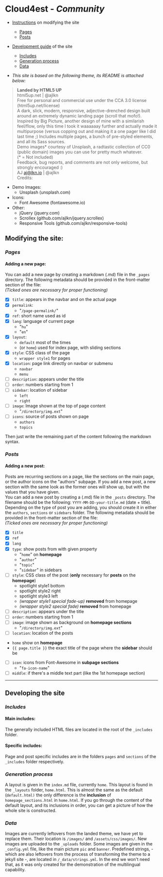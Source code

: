 # Cloud4est - _Community_
- [Instructions](#modifying-the-site) on modifying the site
  - [Pages](#pages)
  - [Posts](#posts)

- [Development guide](#developing-the-site) of the site
  - [Includes](#includes)
  - [Generation process](#generation-process)
  - [Data](#data)

- _This site is based on the following theme, its README is attached below:_
> __Landed by HTML5 UP__  
html5up.net | @ajlkn  
Free for personal and commercial use under the CCA 3.0 license (html5up.net/license)  
> A dark, slick, modern, responsive, adjective-drenched design built around an extremely
dynamic landing page (scroll that mofo!). Inspired by Big Picture, another design
of mine with a similarish feel/flow, only this time I took it waaaaaay further and
actually made it multipurpose (versus copping out and making it a one pager like I
did last time ;) Includes multiple pages, a bunch of pre-styled elements, and all
its Sass sources.  
> Demo images* courtesy of Unsplash, a radtastic collection of CC0 (public domain) images
you can use for pretty much whatever.  
> (* = Not included)  
> Feedback, bug reports, and comments are not only welcome, but strongly encouraged :)  
> AJ
aj@lkn.io | @ajlkn  
Credits:  
- Demo Images:
	 - Unsplash (unsplash.com)  
- Icons:
	 - Font Awesome (fontawesome.io)  
- Other:  
	 - jQuery (jquery.com)  
	 - Scrollex (github.com/ajlkn/jquery.scrollex)  
	 - Responsive Tools (github.com/ajlkn/responsive-tools)


## __Modifying the site:__

### _Pages_

#### Adding a new page:

You can add a new page by creating a markdown (.md) file in the `_pages` directory. The following metadata should be provided in the front-matter section of the file:  
_(Ticked ones are necessary for proper functioning)_

- [x] `title`: appears in the navbar and on the actual page
- [x] `permalink`:
  - "`/page-permalink/`"
- [x] `ref`: short name used as id
- [x] `lang`: language of current page
  - "`hu`"
  - "`en`"
- [x] `layout`:
  - `default` most of the times
  - (or `home`) used for index page, with sliding sections
- [x] `style`: CSS class of the page
  - `wrapper style1` for pages
- [x] `location`: page link directly on navbar or submenu
	- `navbar`
	- `menu`
- [ ] `description`: appears under the title
- [ ] `order`: numbers starting from 1
- [ ] `sidebar`: location of sidebar
  - `left`
  - `right`
- [ ] `image`: Image shown at the top of page content
  - "`/directory/img.ext`"
- [ ] `icons`: source of posts shown on page
  - `authors`
  - `topics`

Then just write the remaining part of the content following the markdown syntax.

### _Posts_

#### Adding a new post:

Posts are recurring sections on a page, like the sections on the main page, or the author icons on the "authors" subpage. If you add a new post, a new section with the same look as the former ones will show up, but with the values that you have given.  
You can add a new post by creating a (.md) file in the `_posts` directory. The filename should be the following: `YYYY-MM-DD-your-title.md` (date + title). Depending on the type of post you are adding, you should create it in either the `authors`, `sections` or `sidebars` folder.  The following metadata should be provided in the front-matter section of the file:  
_(Ticked ones are necessary for proper functioning)_

- [x] `title`
- [x] `ref`
- [x] `lang`
- [x] `type`: show posts from with given property
	- "`home`" on __homepage__
	- "`author`"
	- "`topic`"
	- "`sidebar`" in sidebars
- [ ] `style`: CSS class of the post (__only__ necessary for __posts__ on the __homepage__)
	- spotlight style1 bottom
	- spotlight style2 right
	- spotlight style3 left
	- _(wrapper style1 special fade-up)_ __removed__ from homepage
	- _(wrapper style2 special fade)_ __removed__ from homepage
- [ ] `description`: appears under the title
- [ ] `order`: numbers starting from 1
- [ ] `image`: image shown as background on __homepage sections__
  - "`/directory/img.ext`"
- [ ] `location`: location of the posts
 - `home` show on __homepage__
 - `{{ page.title }}` the exact title of the page where the __sidebar__ should be
- [ ] `icon`: icons from Font-Awesome in __subpage sections__
  - "`fa-icon-name`"
- [ ] `middle`: if there's a middle text part (like the 1st homepage section)

---

## __Developing the site__

### _Includes_

#### Main includes:

The generally included HTML files are located in the root of the `_includes` folder.

#### Specific includes:

Page and post specific includes are in the folders `pages` and `sections` of the `_includes` folder respectively.

### _Generation process_

A layout is given in the `index.md` file, currently `home`. This layout is found in the `_layouts` folder, `home.html`. This is almost the same as the default (`default.html)` the only difference is the __inclusion__ of `homepage_sections.html` in `home.html`. If you go through the content of the default layout, and its inclusions in order, you can get a picture of how the whole site is constructed.

###  _Data_

Images are currently leftovers from the landed theme, we have yet to replace them. Their location is `/images/` and `/assets/css/images/`. New images are uploaded to the `_uploads` folder. Some images are given in the `_config.yml` file, like the main picture `pic` and `banner`. Predefined strings, - which are also leftovers from the process of transforming the theme to a jekyll site -, are located in `/_data/strings.yml`. In the end we won't need that, as it was only created for the demonstration of the multilingual capability.  
